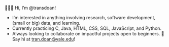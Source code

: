 👩🏻‍💻 Hi, I’m @transdoan!
- I’m interested in anything involving research, software development, (small or big) data, and learning.
- Currently practicing C, Java, HTML, CSS, SQL, JavaScript, and Python.
- Always looking to collaborate on impactful projects open to beginners.
📮 Say hi at tran.doan@yale.edu!

